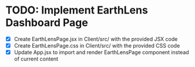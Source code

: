 # TODO: Implement EarthLens Dashboard Page

- [x] Create EarthLensPage.jsx in Client/src/ with the provided JSX code
- [x] Create EarthLensPage.css in Client/src/ with the provided CSS code
- [x] Update App.jsx to import and render EarthLensPage component instead of current content
